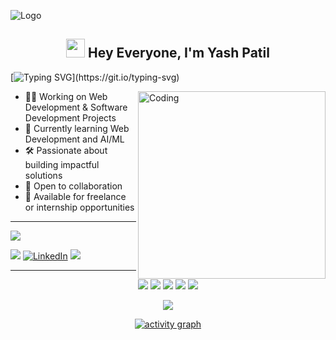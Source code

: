 ![Logo](assests/llogo.png)

<h2 align="center"><img src="https://emojis.slackmojis.com/emojis/images/1531849430/4246/blob-sunglasses.gif?1531849430" width="30"/> Hey Everyone, I'm Yash Patil</h2>

<p align="center">
  
[![Typing SVG](https://readme-typing-svg.demolab.com?font=Roboto,sans-serif&size=40&pause=1000&color=40c463&center=true&vCenter=true&random=false&width=1200&lines=💻+Crafting+Code%2C+Building+Dreams;+💻+Welcome+to+My+GitHub+Universe!)](https://git.io/typing-svg)

</p>

<img align="right" alt="Coding" width="300" src="https://cdn.dribbble.com/users/1162077/screenshots/3848914/programmer.gif">

- 👨‍💻 Working on Web Development & Software Development Projects
- 📖 Currently learning Web Development and AI/ML
- 🛠️ Passionate about building impactful solutions
- 👥 Open to collaboration
- 💼 Available for freelance or internship opportunities

---

<div align="start">

![](https://komarev.com/ghpvc/?username=YashPatil1402&style=flat&color=brightgreen)

</div>

<div align="start">

<a href="mailto:yash.work02@outlook.com"><img src="https://img.shields.io/badge/Outlook-0078D4.svg?logo=microsoft-outlook&logoColor=white"></a>
[![LinkedIn](https://img.shields.io/badge/LinkedIn-%230077B5.svg?logo=linkedin&logoColor=white)](https://www.linkedin.com/in/yash-patil-1736702b1/)
<a href="https://lnkd.in/exZW6TAe" target="_blank">
  <img src="https://img.shields.io/badge/Portfolio-1A1A1A.svg?logo=vercel&logoColor=white">
</a>

</div>

---

<div align="center">

![](http://github-profile-summary-cards.vercel.app/api/cards/profile-details?username=YashPatil1402&theme=github_dark)
![](http://github-profile-summary-cards.vercel.app/api/cards/stats?username=YashPatil1402&theme=github_dark)
![](http://github-profile-summary-cards.vercel.app/api/cards/productive-time?username=YashPatil1402&theme=github_dark&utcOffset=8)
![](http://github-profile-summary-cards.vercel.app/api/cards/repos-per-language?username=YashPatil1402&theme=github_dark)
![](http://github-profile-summary-cards.vercel.app/api/cards/most-commit-language?username=YashPatil1402&theme=github_dark)

<p align="center">
  <img src="https://github-profile-trophy.vercel.app/?username=YashPatil1402&theme=onedark&column=-1&title=Repositories,Stars,Commits,Followers,PullRequest,MultipleLang&margin-w=10" />
</p>

[![activity graph](https://github-readme-activity-graph.vercel.app/graph?username=YashPatil1402&bg_color=0d1117&color=ffffff&line=40c463&point=fff7e0&area=true&hide_border=true)](https://github.com/YashPatil1402/github-readme-activity-graph)

</div>
